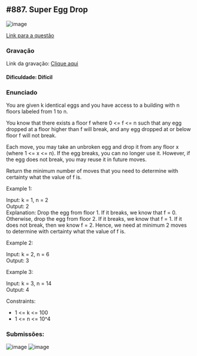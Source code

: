 ## #887. Super Egg Drop

![image](https://github.com/user-attachments/assets/e50e3914-177c-4d30-b652-f3a4068110aa)

[Link para a questão](https://leetcode.com/problems/super-egg-drop/description/)

### Gravação

Link da gravação: [Clique aqui](https://youtu.be/aBmTzXPNL9c?feature=shared)

#### Dificuldade: Difícil

### Enunciado

You are given k identical eggs and you have access to a building with n floors labeled from 1 to n.

You know that there exists a floor f where 0 <= f <= n such that any egg dropped at a floor higher than f will break, and any egg dropped at or below floor f will not break.

Each move, you may take an unbroken egg and drop it from any floor x (where 1 <= x <= n). If the egg breaks, you can no longer use it. However, if the egg does not break, you may reuse it in future moves.

Return the minimum number of moves that you need to determine with certainty what the value of f is.

Example 1:

Input: k = 1, n = 2 <br>
Output: 2 <br>
Explanation: 
Drop the egg from floor 1. If it breaks, we know that f = 0.
Otherwise, drop the egg from floor 2. If it breaks, we know that f = 1.
If it does not break, then we know f = 2.
Hence, we need at minimum 2 moves to determine with certainty what the value of f is.

Example 2:

Input: k = 2, n = 6<br>
Output: 3

Example 3:


Input: k = 3, n = 14<br>
Output: 4


Constraints:

- 1 <= k <= 100
- 1 <= n <= 10^4




### Submissões: 
![image](https://github.com/user-attachments/assets/47de9ec3-388f-4c6f-ac0b-3d6eed4cfd1e)
![image](https://github.com/user-attachments/assets/c8bdf4e0-bdfb-49a7-b56e-225f9c04cb3b)







